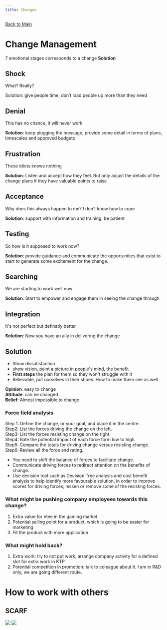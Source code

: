 ```yaml
---
title: Changes
---
```

[Back to Main](../../index.md#)    
# Change Management    
    
7 emotional stages corresponds to a change **Solution**    
    
## Shock    
    
What? Really?     
    
Solution:  give people time, don’t load people up more than they need     
    
    
## Denial    
    
This has no chance, it will never work     
    
**Solution**: keep plugging the message, provide some detail in terms of plans, timescales and approved budgets     
    
## **Frustration**    
    
These idiots knows nothing     
    
**Solution**: Listen and accept how they feel. But only adjust the details of the change plans if they have valuable points to raise    
    
## **Acceptance**     
    
Why does this always happen to me? I don’t know how to cope     
    
**Solution**: support with information and training, be patient     
    
## **Testing**     
    
So how is it supposed to work now?    
    
**Solution**: provide guidance and communicate the opportunities that exist to start to generate some excitement for the change.    
    
## **Searching**     
    
We are starting to work well now     
    
**Solution**: Start to empower and engage them in seeing the change through     
    
## **Integration**    
    
It's not perfect but definatly better    
    
**Solution**: Now you have an ally in delivering the change    
    
    
## Solution    
    
- Show dissatisfaction    
- show vision, paint a picture in people's mind, the benefit    
- **First steps** the plan for them so they won't struggle with it    
- Believable, put ourselves in their shoes. How to make them see as well    
    
**Opinion**: easy to change    
**Attitude**: can be changed    
**Belief**: Almost impossible to change    
    
### Force field analysis    
    
Step 1: Define the change, or your goal, and place it in the centre.    
Step2: List the forces driving the change on the left.    
Step3: List the forces resisting change on the right.    
Step4: Rate the potential impact of each force form low to high.    
Step5: Compare the totals for driving change versus resisting change.    
Step6: Review all the force and rating.    
    
- You need to shift the balance of forces to facilitate change.    
- Communicate driving forces to redirect attention on the benefits of change.    
- Use decision tool such as Decision Tree analysis and cost benefit analysis to help identify more favourable solution, in order to improve scores for driving forces; lessen or remove some of the resisting forces.    
    
    
### What might be pushing company employees towards this change?    
    
1. Extra value for etee in the gaming market    
1. Potential selling point for a product, which is going to be easier for marketing    
1. Fit the product with more application    
    
### What might hold back?    
    
1. Extra work: try to not put work, arrange company activity for a defined slot for extra work in KTP    
1. Potential competition in promotion: talk to coleague about it. I am in R&D only, we are going different route.     
    
    
# How to work with others    
## SCARF    
    
    
![](../image/Aspose.Words.5364a901-92ab-4f1a-a312-4393b804b23f.027.png) ![](../image/Aspose.Words.5364a901-92ab-4f1a-a312-4393b804b23f.028.png)